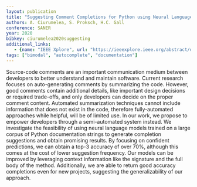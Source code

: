 ```yaml
---
layout: publication
title: "Suggesting Comment Completions for Python using Neural Language Models"
authors: A. Ciurumelea, S. Proksch, H.C. Gall
conference: SANER
year: 2020
bibkey: ciurumelea2020suggesting
additional_links:
   - {name: "IEEE Xplore", url: "https://ieeexplore.ieee.org/abstract/document/9054866"}
tags: ["bimodal", "autocomplete", "documentation"]
---
```

Source-code comments are an important communication medium between developers to better understand and maintain software. Current research focuses on auto-generating comments by summarizing the code. However, good comments contain additional details, like important design decisions or required trade-offs, and only developers can decide on the proper comment content. Automated summarization techniques cannot include information that does not exist in the code, therefore fully-automated approaches while helpful, will be of limited use. In our work, we propose to empower developers through a semi-automated system instead. We investigate the feasibility of using neural language models trained on a large corpus of Python documentation strings to generate completion suggestions and obtain promising results. By focusing on confident predictions, we can obtain a top-3 accuracy of over 70%, although this comes at the cost of lower suggestion frequency. Our models can be improved by leveraging context information like the signature and the full body of the method. Additionally, we are able to return good accuracy completions even for new projects, suggesting the generalizability of our approach.
